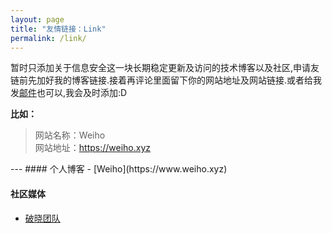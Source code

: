 ```yaml
---
layout: page
title: "友情链接：Link"
permalink: /link/
---
```

暂时只添加关于信息安全这一块长期稳定更新及访问的技术博客以及社区,申请友链前先加好我的博客链接.接着再评论里面留下你的网站地址及网站链接.或者给我发<a href="mailto:h4x0er@126.com">邮件</a>也可以,我会及时添加:D
<p><strong>比如：</strong></p><blockquote><p>网站名称：Weiho<br>网站地址：<a href="https://www.weiho.xyz">https://weiho.xyz</a></p></blockquote>
---
#### 个人博客
 - [Weiho](https://www.weiho.xyz)

#### 社区媒体
 - [破晓团队](http://www.secbug.org/)
 
